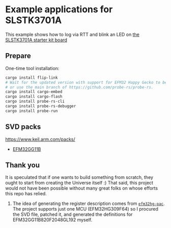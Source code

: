 # Example applications for SLSTK3701A

This example shows how to log via RTT and blink an LED on
[the SLSTK3701A starter kit board](https://www.silabs.com/development-tools/mcu/32-bit/efm32gg11-starter-kit?tab=overview)

## Prepare

One-time tool installation:

```sh
cargo install flip-link
# Wait for the updated version with support for EFM32 Happy Gecko to be released
# or use the main branch of https://github.com/probe-rs/probe-rs.
cargo install cargo-embed
cargo install cargo-flash
cargo install probe-rs-cli
cargo install probe-rs-debugger
cargo install probe-run
```

## SVD packs

https://www.keil.arm.com/packs/

* [EFM32GG11B](https://www.silabs.com/documents/public/cmsis-packs/SiliconLabs.GeckoPlatform_EFM32GG11B_DFP.4.3.0.pack)

## Thank you

It is speculated that if one wants to build something from scratch, they ought to start from creating the Universe itself :)
That said, this project would not have been possible without many great folks on whose efforts this repo has relied.

1. The idea of generating the register description comes from [`efm32hg-pac`](https://github.com/em32-rs/efm32hg-pac).
   The project supports just one MCU (EFM32HG309F64) so I procured the SVD file, patched it, and generated the definitions for
   EFM32GG11B820F2048GL192 myself.

